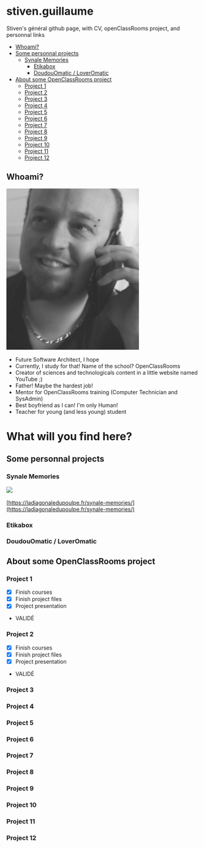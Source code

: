 # stiven.guillaume
Stiven's général github page, with CV, openClassRooms project, and personnal links

* [Whoami?](#Whoami)
* [Some personnal projects](#Somepersonnalprojects)
  * [Synale Memories](#SynaleMemories)
	* [Etikabox](#Etikabox)
	* [DoudouOmatic / LoverOmatic](#DoudouOmaticLoverOmatic)
* [About some OpenClassRooms project](#AboutsomeOpenClassRoomsproject)
	* [Project 1](#Project1)
	* [Project 2](#Project2)
	* [Project 3](#Project3)
	* [Project 4](#Project4)
	* [Project 5](#Project5)
	* [Project 6](#Project6)
	* [Project 7](#Project7)
	* [Project 8](#Project8)
	* [Project 9](#Project9)
	* [Project 10](#Project10)
	* [Project 11](#Project11)
	* [Project 12](#Project12)

## <a name='Whoami'>Whoami?

![](https://github.com/etcomment/stiven.guillaume/blob/main/PICTURES/moi1.jpg)

- Future Software Architect, I hope
- Currently, I study for that! Name of the school? OpenClassRooms
- Creator of sciences and technologicals content in a little website named YouTube ;)
- Father! Maybe the hardest job!
- Mentor for OpenClassRooms training (Computer Technician and SysAdmin)
- Best boyfriend as I can! I'm only Human!
- Teacher for young (and less young) student

# What will you find here?

## <a name='Somepersonnalprojects'>Some personnal projects

### <a name='SynaleMemories'>Synale Memories

![](http://ladiagonaledupoulpe.fr/wp-content/uploads/2020/11/ladiagonaledupoulpe_logo.IGXF8acoEKhz.png)
	
[https://ladiagonaledupoulpe.fr/synale-memories/](https://ladiagonaledupoulpe.fr/synale-memories/)

### <a name='Etikabox'>Etikabox

### <a name='DoudouOmaticLoverOmatic'>DoudouOmatic / LoverOmatic

## <a name='AboutsomeOpenClassRoomsproject'>About some OpenClassRooms project

### <a name='Project1'>Project 1
- [x] Finish courses
- [x] Finish project files
- [X] Project presentation 
- VALIDÉ

### <a name='Project2'>Project 2
- [x] Finish courses
- [x] Finish project files
- [X] Project presentation 
- VALIDÉ
	
### <a name='Project3'>Project 3
### <a name='Project4'>Project 4
### <a name='Project5'>Project 5
### <a name='Project6'>Project 6
### <a name='Project7'>Project 7
### <a name='Project8'>Project 8
### <a name='Project9'>Project 9
### <a name='Project10'>Project 10
### <a name='Project11'>Project 11
### <a name='Project12'>Project 12

